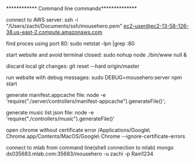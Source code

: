 ************ Command line commands**************

connect to AWS server: ssh -i "/Users/zachi/Documents/ssh/mousehero.pem" ec2-user@ec2-13-58-126-38.us-east-2.compute.amazonaws.com

find proces using port 80: sudo netstat -lpn |grep :80

start website and avoid terminal closed: sudo nohup node ./bin/www null &

discard local git changes: git reset --hard origin/master

run website with debug messages: sudo DEBUG=mousehero:server npm start

generate manifest.appcache file: node -e 'require("./server/controllers/manifest-appcache").generateFile()';

generate music list json file: node -e 'require("./controllers/music").generateFile()'

open chrome without certificate error 
/Applications/Google\ Chrome.app/Contents/MacOS/Google\ Chrome --ignore-certificate-errors

connect to mlab from command line(shell connection to mlab)
mongo ds035683.mlab.com:35683/mousehero -u zachi -p Rain1234 